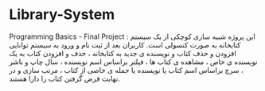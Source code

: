 # Library-System
Programming Basics - Final Project : 
این پروژه شبیه سازی کوچکی از یک سیستم کتابخانه به صورت کنسولی است. کاربران بعد از ثبت نام و ورود به سیستم توانایی افزودن و حذف کتاب و نویسنده ی جدید به کتابخانه ، حذف و افزودن کتاب به یک نویسنده ی خاص ، مشاهده ی کتاب ها ، فیلتر براساس اسم نویسنده ، سال چاپ و ناشر ، سرچ براساس اسم کتاب یا نویسنده یا جمله ی خاصی از کتاب ، مرتب سازی و در نهایت قرض گرفتن کتاب را دارا هستند.
